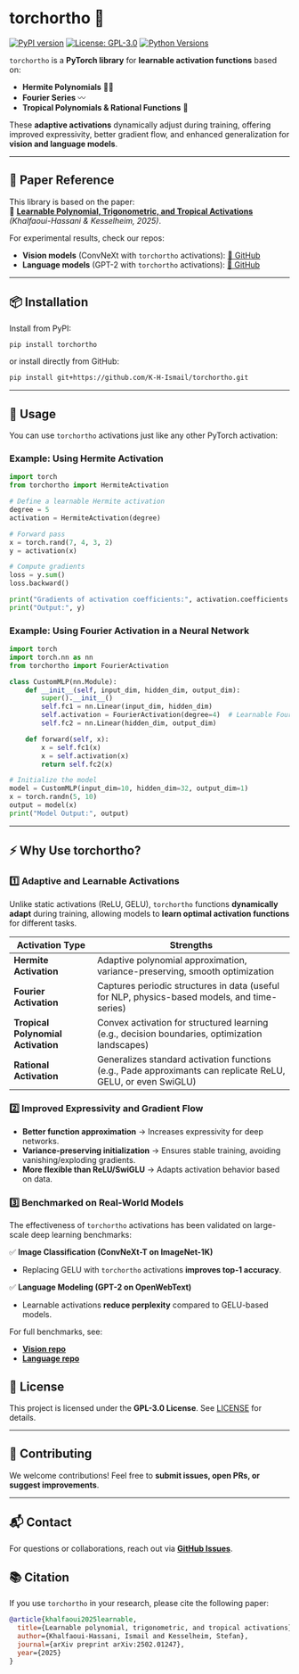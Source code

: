 # torchortho 📐  
[![PyPI version](https://img.shields.io/pypi/v/torchortho)](https://pypi.org/project/torchortho/)
[![License: GPL-3.0](https://img.shields.io/badge/License-GPL%203.0-blue.svg)](https://opensource.org/licenses/GPL-3.0)
[![Python Versions](https://img.shields.io/pypi/pyversions/torchortho.svg)](https://pypi.org/project/torchortho/)

`torchortho` is a **PyTorch library** for **learnable activation functions** based on:  
- **Hermite Polynomials** 🧙‍♂️
- **Fourier Series** 〰
- **Tropical Polynomials & Rational Functions** 🌴  

These **adaptive activations** dynamically adjust during training, offering improved expressivity, better gradient flow, and enhanced generalization for **vision and language models**.

---

## **📜 Paper Reference**
This library is based on the paper:  
📄 **[Learnable Polynomial, Trigonometric, and Tropical Activations](https://arxiv.org/abs/2502.01247)** *(Khalfaoui-Hassani & Kesselheim, 2025)*.  

For experimental results, check our repos:  
- **Vision models** (ConvNeXt with `torchortho` activations): [🔗 GitHub](https://github.com/K-H-Ismail/ConvNeXt-ortho)  
- **Language models** (GPT-2 with `torchortho` activations): [🔗 GitHub](https://github.com/K-H-Ismail/pytorch-language-models)  

---

## **📦 Installation**
Install from PyPI:  
```bash
pip install torchortho
```
or install directly from GitHub:
```bash
pip install git+https://github.com/K-H-Ismail/torchortho.git
```

---

## **📝 Usage**
You can use `torchortho` activations just like any other PyTorch activation:

### **Example: Using Hermite Activation**
```python
import torch
from torchortho import HermiteActivation

# Define a learnable Hermite activation
degree = 5
activation = HermiteActivation(degree)

# Forward pass
x = torch.rand(7, 4, 3, 2)
y = activation(x)

# Compute gradients
loss = y.sum()
loss.backward()

print("Gradients of activation coefficients:", activation.coefficients.grad)
print("Output:", y)
```

### **Example: Using Fourier Activation in a Neural Network**
```python
import torch
import torch.nn as nn
from torchortho import FourierActivation

class CustomMLP(nn.Module):
    def __init__(self, input_dim, hidden_dim, output_dim):
        super().__init__()
        self.fc1 = nn.Linear(input_dim, hidden_dim)
        self.activation = FourierActivation(degree=4)  # Learnable Fourier activation
        self.fc2 = nn.Linear(hidden_dim, output_dim)

    def forward(self, x):
        x = self.fc1(x)
        x = self.activation(x)
        return self.fc2(x)

# Initialize the model
model = CustomMLP(input_dim=10, hidden_dim=32, output_dim=1)
x = torch.randn(5, 10)
output = model(x)
print("Model Output:", output)
```

---

## ⚡ Why Use torchortho?

### 1️⃣ Adaptive and Learnable Activations  
Unlike static activations (ReLU, GELU), `torchortho` functions **dynamically adapt** during training, allowing models to **learn optimal activation functions** for different tasks.

| Activation Type                 | Strengths |
|---------------------------------|-----------|
| **Hermite Activation**          | Adaptive polynomial approximation, variance-preserving, smooth optimization |
| **Fourier Activation**          | Captures periodic structures in data (useful for NLP, physics-based models, and time-series) |
| **Tropical Polynomial Activation** | Convex activation for structured learning (e.g., decision boundaries, optimization landscapes) |
| **Rational Activation**         | Generalizes standard activation functions (e.g., Pade approximants can replicate ReLU, GELU, or even SwiGLU) |

### 2️⃣ Improved Expressivity and Gradient Flow  
- **Better function approximation** → Increases expressivity for deep networks.  
- **Variance-preserving initialization** → Ensures stable training, avoiding vanishing/exploding gradients.  
- **More flexible than ReLU/SwiGLU** → Adapts activation behavior based on data.

### 3️⃣ Benchmarked on Real-World Models  
The effectiveness of `torchortho` activations has been validated on large-scale deep learning benchmarks:  

✅ **Image Classification (ConvNeXt-T on ImageNet-1K)**  
   - Replacing GELU with `torchortho` activations **improves top-1 accuracy**.  

✅ **Language Modeling (GPT-2 on OpenWebText)**  
   - Learnable activations **reduce perplexity** compared to GELU-based models.  

For full benchmarks, see:  
- **[Vision repo](https://github.com/K-H-Ismail/ConvNeXt-ortho)**  
- **[Language repo](https://github.com/K-H-Ismail/pytorch-language-models)**  


## **📜 License**
This project is licensed under the **GPL-3.0 License**. See [LICENSE](./LICENSE) for details.

---

## **🙌 Contributing**
We welcome contributions! Feel free to **submit issues, open PRs, or suggest improvements**.  

---

## **📬 Contact**
For questions or collaborations, reach out via **[GitHub Issues](https://github.com/K-H-Ismail/torchortho/issues)**.  

## 📚 Citation  
If you use `torchortho` in your research, please cite the following paper:

```bibtex
@article{khalfaoui2025learnable,
  title={Learnable polynomial, trigonometric, and tropical activations},
  author={Khalfaoui-Hassani, Ismail and Kesselheim, Stefan},
  journal={arXiv preprint arXiv:2502.01247},
  year={2025}
}
```
